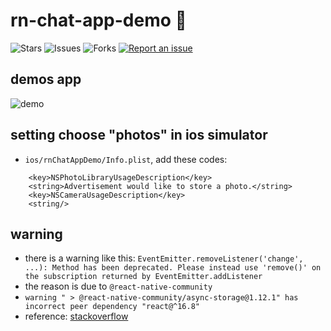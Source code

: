 # rn-chat-app-demo 🐳

![Stars](https://img.shields.io/github/stars/tquangdo/rn-chat-app-demo?color=f05340)
![Issues](https://img.shields.io/github/issues/tquangdo/rn-chat-app-demo?color=f05340)
![Forks](https://img.shields.io/github/forks/tquangdo/rn-chat-app-demo?color=f05340)
[![Report an issue](https://img.shields.io/badge/Support-Issues-green)](https://github.com/tquangdo/rn-chat-app-demo/issues/new)

## demos app
![demo](screenshots/demo.gif)

## setting choose "photos" in ios simulator
- `ios/rnChatAppDemo/Info.plist`, add these codes:
```shell
	<key>NSPhotoLibraryUsageDescription</key>
	<string>Advertisement would like to store a photo.</string>
	<key>NSCameraUsageDescription</key>
	<string/>
```

## warning
- there is a warning like this: `EventEmitter.removeListener('change', ...): Method has been deprecated. Please instead use 'remove()' on the subscription returned by EventEmitter.addListener`
- the reason is due to `@react-native-community`
- `warning " > @react-native-community/async-storage@1.12.1" has incorrect peer dependency "react@^16.8"`
- reference: [stackoverflow](https://stackoverflow.com/a/69252029)